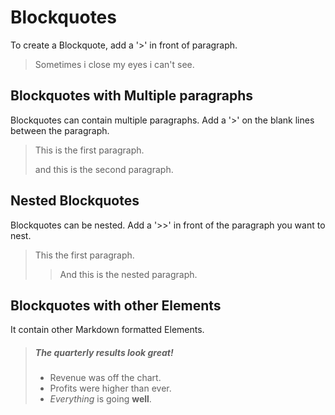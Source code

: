 # Blockquotes
To create a Blockquote, add a '>' in front of paragraph.
> Sometimes i close my eyes i can't see.  
## Blockquotes with Multiple paragraphs
Blockquotes can contain multiple paragraphs. Add a '>' on the blank lines between the paragraph.
>This is the first paragraph.
>
> and this is the second paragraph.
## Nested Blockquotes
Blockquotes can  be nested. Add a '>>' in front of the paragraph you want to nest.
>  This the first paragraph.
>
>> And this is the nested paragraph.
## Blockquotes with other Elements
It contain other Markdown formatted Elements.
> ##### The quarterly results look great!
>
> - Revenue  was off the chart.
> - Profits were higher than ever.
> - *Everything* is going **well**.
